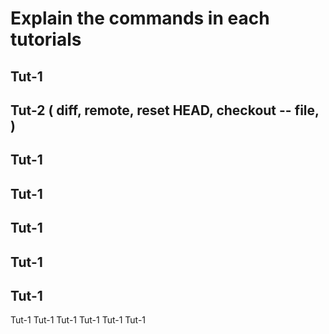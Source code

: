 # Explain the commands in each tutorials
## Tut-1

## Tut-2 ( diff, remote, reset HEAD, checkout -- file, )
## Tut-1
## Tut-1
## Tut-1
## Tut-1
## Tut-1

Tut-1 
Tut-1 
Tut-1 
Tut-1 
Tut-1 
Tut-1 